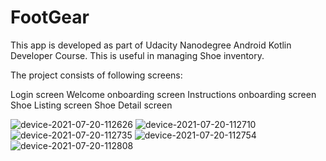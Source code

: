 # FootGear

This app is developed as part of Udacity Nanodegree Android Kotlin Developer Course. This is useful in managing Shoe inventory.

The project consists of following screens:

Login screen
Welcome onboarding screen
Instructions onboarding screen
Shoe Listing screen
Shoe Detail screen 

![device-2021-07-20-112626](https://user-images.githubusercontent.com/21308532/126303176-3446ddda-1a8a-4c62-b872-f2d0f406758d.png)
![device-2021-07-20-112710](https://user-images.githubusercontent.com/21308532/126303204-32a9af50-b402-44c4-8a24-96c4098da06e.png)
![device-2021-07-20-112735](https://user-images.githubusercontent.com/21308532/126303224-3c062c60-e129-43fc-85d2-ccea62c1abdf.png)
![device-2021-07-20-112754](https://user-images.githubusercontent.com/21308532/126303228-cc06f240-ef84-4220-b668-6076fea8c84a.png)
![device-2021-07-20-112808](https://user-images.githubusercontent.com/21308532/126303231-9c91cc5f-1e3b-4102-9152-cff2d883777e.png)
